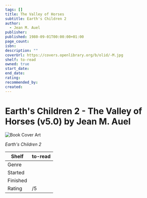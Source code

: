 ```yaml
---
tags: []
title: The Valley of Horses
subtitle: Earth's Children 2
author:
  - Jean M. Auel
publisher:
published: 1980-09-01T00:00:00+01:00
page_count:
isbn:
description: ""
coverUrl: https://covers.openlibrary.org/b/olid/-M.jpg
shelf: to-read
owned: true
start_date:
end_date:
rating:
recommended_by:
created:
---
```


# Earth's Children 2 - The Valley of Horses (v5.0) by Jean M. Auel

![Book Cover Art](https://covers.openlibrary.org/b/olid/-M.jpg)

_Earth's Children 2_

| Shelf | to-read |
| --- | --- |
| Genre |  |
| Started |  |
| Finished |  |
| Rating | /5 |


